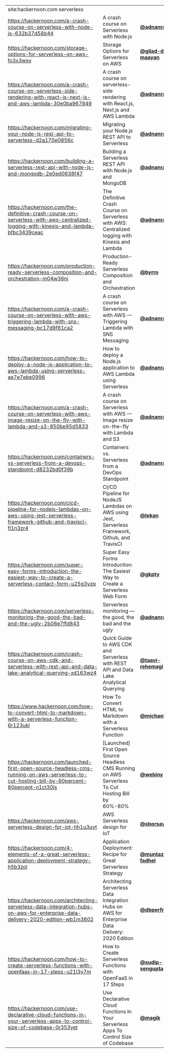 <table>
  <tr>
   <td>site:hackernoon.com serverless
   </td>
   <td>
   </td>
   <td>
   </td>
  </tr>
  <tr>
   <td><a href="https://hackernoon.com/a-crash-course-on-serverless-with-node-js-632b37d58b44">https://hackernoon.com/a-crash-course-on-serverless-with-node-js-632b37d58b44</a>
   </td>
   <td>A crash course on Serverless with Node.js
   </td>
   <td><strong><a href="https://hackernoon.com/u/adnanrahic">@adnanrahic</a></strong>
   </td>
  </tr>
  <tr>
   <td><a href="https://hackernoon.com/storage-options-for-serverless-on-aws-fo3x3wsv">https://hackernoon.com/storage-options-for-serverless-on-aws-fo3x3wsv</a>
   </td>
   <td>Storage Options for Serverless on AWS
   </td>
   <td><strong><a href="https://hackernoon.com/u/gilad-david-maayan">@gilad-david-maayan</a></strong>
   </td>
  </tr>
  <tr>
   <td><a href="https://hackernoon.com/a-crash-course-on-serverless-side-rendering-with-react-js-next-js-and-aws-lambda-30e0ba967849">https://hackernoon.com/a-crash-course-on-serverless-side-rendering-with-react-js-next-js-and-aws-lambda-30e0ba967849</a>
   </td>
   <td>A crash course on serverless-side rendering with React.js, Next.js and AWS Lambda
   </td>
   <td><strong><a href="https://hackernoon.com/u/adnanrahic">@adnanrahic</a></strong>
   </td>
  </tr>
  <tr>
   <td><a href="https://hackernoon.com/migrating-your-node-js-rest-api-to-serverless-d2a170e0856c">https://hackernoon.com/migrating-your-node-js-rest-api-to-serverless-d2a170e0856c</a>
   </td>
   <td>Migrating your Node.js REST API to Serverless
   </td>
   <td><strong><a href="https://hackernoon.com/u/adnanrahic">@adnanrahic</a></strong>
   </td>
  </tr>
  <tr>
   <td><a href="https://hackernoon.com/building-a-serverless-rest-api-with-node-js-and-mongodb-2e0ed0638f47">https://hackernoon.com/building-a-serverless-rest-api-with-node-js-and-mongodb-2e0ed0638f47</a>
   </td>
   <td>Building a Serverless REST API with Node.js and MongoDB
   </td>
   <td><strong><a href="https://hackernoon.com/u/adnanrahic">@adnanrahic</a></strong>
   </td>
  </tr>
  <tr>
   <td><a href="https://hackernoon.com/the-definitive-crash-course-on-serverless-with-aws-centralized-logging-with-kinesis-and-lambda-bfbc3439ceac">https://hackernoon.com/the-definitive-crash-course-on-serverless-with-aws-centralized-logging-with-kinesis-and-lambda-bfbc3439ceac</a>
   </td>
   <td>The Definitive Crash Course on Serverless with AWS: Centralized logging with Kinesis and Lambda
   </td>
   <td><strong><a href="https://hackernoon.com/u/adnanrahic">@adnanrahic</a></strong>
   </td>
  </tr>
  <tr>
   <td><a href="https://hackernoon.com/production-ready-serverless-composition-and-orchestration-m04w36nj">https://hackernoon.com/production-ready-serverless-composition-and-orchestration-m04w36nj</a>
   </td>
   <td>Production-Ready Serverless Composition and Orchestration
   </td>
   <td><strong><a href="https://hackernoon.com/u/byrro">@byrro</a></strong>
   </td>
  </tr>
  <tr>
   <td><a href="https://hackernoon.com/a-crash-course-on-serverless-with-aws-triggering-lambda-with-sns-messaging-bc17d9f81ca2">https://hackernoon.com/a-crash-course-on-serverless-with-aws-triggering-lambda-with-sns-messaging-bc17d9f81ca2</a>
   </td>
   <td>A crash course on Serverless with AWS — Triggering Lambda with SNS Messaging
   </td>
   <td><strong><a href="https://hackernoon.com/u/adnanrahic">@adnanrahic</a></strong>
   </td>
  </tr>
  <tr>
   <td><a href="https://hackernoon.com/how-to-deploy-a-node-js-application-to-aws-lambda-using-serverless-ae7e7ebe0996">https://hackernoon.com/how-to-deploy-a-node-js-application-to-aws-lambda-using-serverless-ae7e7ebe0996</a>
   </td>
   <td>How to deploy a Node.js application to AWS Lambda using Serverless
   </td>
   <td><strong><a href="https://hackernoon.com/u/adnanrahic">@adnanrahic</a></strong>
   </td>
  </tr>
  <tr>
   <td><a href="https://hackernoon.com/a-crash-course-on-serverless-with-aws-image-resize-on-the-fly-with-lambda-and-s3-850be95d5833">https://hackernoon.com/a-crash-course-on-serverless-with-aws-image-resize-on-the-fly-with-lambda-and-s3-850be95d5833</a>
   </td>
   <td>A crash course on Serverless with AWS — Image resize on-the-fly with Lambda and S3
   </td>
   <td><strong><a href="https://hackernoon.com/u/adnanrahic">@adnanrahic</a></strong>
   </td>
  </tr>
  <tr>
   <td><a href="https://hackernoon.com/containers-vs-serverless-from-a-devops-standpoint-d8232bd0f39b">https://hackernoon.com/containers-vs-serverless-from-a-devops-standpoint-d8232bd0f39b</a>
   </td>
   <td>Containers vs. Serverless from a DevOps Standpoint
   </td>
   <td><strong><a href="https://hackernoon.com/u/adnanrahic">@adnanrahic</a></strong>
   </td>
  </tr>
  <tr>
   <td><a href="https://hackernoon.com/cicd-pipeline-for-nodejs-lambdas-on-aws-using-jest-serverless-framework-github-and-travisci-fl1n3zr4">https://hackernoon.com/cicd-pipeline-for-nodejs-lambdas-on-aws-using-jest-serverless-framework-github-and-travisci-fl1n3zr4</a>
   </td>
   <td>CI/CD Pipeline for NodeJS Lambdas on AWS using Jest, Serverless Framework, Github, and TravisCI
   </td>
   <td><strong><a href="https://hackernoon.com/u/lekan">@lekan</a></strong>
   </td>
  </tr>
  <tr>
   <td><a href="https://hackernoon.com/super-easy-forms-introduction-the-easiest-way-to-create-a-serverless-contact-form-u25g3yzq">https://hackernoon.com/super-easy-forms-introduction-the-easiest-way-to-create-a-serverless-contact-form-u25g3yzq</a>
   </td>
   <td>Super Easy Forms Introduction: The Easiest Way to Create a Serverless Web Form
   </td>
   <td><strong><a href="https://hackernoon.com/u/gkpty">@gkpty</a></strong>
   </td>
  </tr>
  <tr>
   <td><a href="https://hackernoon.com/serverless-monitoring-the-good-the-bad-and-the-ugly-2b06e7ffd843">https://hackernoon.com/serverless-monitoring-the-good-the-bad-and-the-ugly-2b06e7ffd843</a>
   </td>
   <td>Serverless monitoring — the good, the bad and the ugly
   </td>
   <td><strong><a href="https://hackernoon.com/u/adnanrahic">@adnanrahic</a></strong>
   </td>
  </tr>
  <tr>
   <td><a href="https://hackernoon.com/crash-course-on-aws-cdk-and-serverless-with-rest-api-and-data-lake-analytical-querying-xd163wz4">https://hackernoon.com/crash-course-on-aws-cdk-and-serverless-with-rest-api-and-data-lake-analytical-querying-xd163wz4</a>
   </td>
   <td>Quick Guide to AWS CDK and Serverless with REST API and Data Lake Analytical Querying
   </td>
   <td><strong><a href="https://hackernoon.com/u/taavi-rehemagi">@taavi-rehemagi</a></strong>
   </td>
  </tr>
  <tr>
   <td><a href="https://www.hackernoon.com/how-to-convert-html-to-markdown-with-a-serverless-function-6r123ukl">https://www.hackernoon.com/how-to-convert-html-to-markdown-with-a-serverless-function-6r123ukl</a>
   </td>
   <td>How To Convert HTML to Markdown with a Serverless Function
   </td>
   <td><strong><a href="https://www.hackernoon.com/u/michaelvigor">@michaelvigor</a></strong>
   </td>
  </tr>
  <tr>
   <td><a href="https://hackernoon.com/launched-first-open-source-headless-cms-running-on-aws-serverless-to-cut-hosting-bill-by-60percent-80percent-n1ct30ls">https://hackernoon.com/launched-first-open-source-headless-cms-running-on-aws-serverless-to-cut-hosting-bill-by-60percent-80percent-n1ct30ls</a>
   </td>
   <td>[Launched] First Open Source Headless CMS Running on AWS Serverless To Cut Hosting Bill by 60%-80%
   </td>
   <td><strong><a href="https://hackernoon.com/u/webiny">@webiny</a></strong>
   </td>
  </tr>
  <tr>
   <td><a href="https://hackernoon.com/aws-serverless-design-for-iot-hh1u3uyt">https://hackernoon.com/aws-serverless-design-for-iot-hh1u3uyt</a>
   </td>
   <td>AWS Serverless design for IoT
   </td>
   <td><strong><a href="https://hackernoon.com/u/sborsay">@sborsay</a></strong>
   </td>
  </tr>
  <tr>
   <td><a href="https://hackernoon.com/4-elements-of-a-great-serverless-application-deployment-strategy-h5b3zol">https://hackernoon.com/4-elements-of-a-great-serverless-application-deployment-strategy-h5b3zol</a>
   </td>
   <td>Application Deployment: Recipe for Great Serverless Strategy
   </td>
   <td><strong><a href="https://hackernoon.com/u/muntazir-fadhel">@muntazir-fadhel</a></strong>
   </td>
  </tr>
  <tr>
   <td><a href="https://hackernoon.com/architecting-serverless-data-integration-hubs-on-aws-for-enterprise-data-delivery-2020-edition-wb1m3602">https://hackernoon.com/architecting-serverless-data-integration-hubs-on-aws-for-enterprise-data-delivery-2020-edition-wb1m3602</a>
   </td>
   <td>Architecting Serverless Data Integration Hubs on AWS for Enterprise Data Delivery: 2020 Edition
   </td>
   <td><strong><a href="https://hackernoon.com/u/dbperfman">@dbperfman</a></strong>
   </td>
  </tr>
  <tr>
   <td><a href="https://hackernoon.com/how-to-create-serverless-functions-with-openfaas-in-17-steps-u21l3y7m">https://hackernoon.com/how-to-create-serverless-functions-with-openfaas-in-17-steps-u21l3y7m</a>
   </td>
   <td>How to Create Serverless Functions with OpenFaaS in 17 Steps
   </td>
   <td><strong><a href="https://hackernoon.com/u/sudip-sengupta">@sudip-sengupta</a></strong>
   </td>
  </tr>
  <tr>
   <td><a href="https://hackernoon.com/use-declarative-cloud-functions-in-your-serverless-apps-to-control-size-of-codebase-0r353yet">https://hackernoon.com/use-declarative-cloud-functions-in-your-serverless-apps-to-control-size-of-codebase-0r353yet</a>
   </td>
   <td>Use Declarative Cloud Functions In Your Serverless Apps To Control Size of Codebase
   </td>
   <td><strong><a href="https://hackernoon.com/u/magik">@magik</a></strong>
   </td>
  </tr>
</table>

